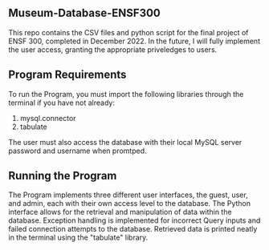 ## Museum-Database-ENSF300
This repo contains the CSV files and python script for the final project of ENSF 300, completed in December 2022. In the future, I will fully implement the user access, granting the appropriate priveledges to users.

## Program Requirements
To run the Program, you must import the following libraries through the terminal if you have not already:
1. mysql.connector
2. tabulate

The user must also access the database with their local MySQL server password and username when promtped.

## Running the Program
The Program implements three different user interfaces, the guest, user, and admin, each with their own access level to the database. The Python interface allows for the retrieval and manipulation of data within the database. Exception handling is implemented for incorrect Query inputs and failed connection attempts to the database. Retrieved data is printed neatly in the terminal using the "tabulate" library.
